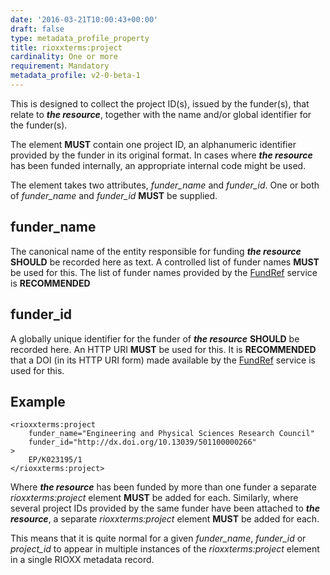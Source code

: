 ```yaml
---
date: '2016-03-21T10:00:43+00:00'
draft: false
type: metadata_profile_property
title: rioxxterms:project
cardinality: One or more
requirement: Mandatory
metadata_profile: v2-0-beta-1
---
```

This is designed to collect the project ID(s), issued by the funder(s), that relate to ***the resource***, together with the name and/or global identifier for the funder(s).

The element **MUST** contain one project ID, an alphanumeric identifier provided by the funder in its original format. In cases where ***the resource*** has been funded internally, an appropriate internal code might be used.

The element takes two attributes, *funder_name* and *funder_id*. One or both of *funder_name* and *funder_id* **MUST** be supplied.

## funder_name
The canonical name of the entity responsible for funding ***the resource*** **SHOULD** be recorded here as text. A controlled list of funder names **MUST** be used for this. The list of funder names provided by the [FundRef](http://www.crossref.org/fundref/) service is **RECOMMENDED**

## funder_id
A globally unique identifier for the funder of ***the resource*** **SHOULD** be recorded here. An HTTP URI **MUST** be used for this. It is **RECOMMENDED** that a DOI (in its HTTP URI form) made available by the [FundRef](http://www.crossref.org/fundref/) service is used for this.

## Example

    <rioxxterms:project
        funder_name="Engineering and Physical Sciences Research Council"
        funder_id="http://dx.doi.org/10.13039/501100000266"
    >
        EP/K023195/1
    </rioxxterms:project>

Where ***the resource*** has been funded by more than one funder a separate *rioxxterms:project* element **MUST** be added for each. Similarly, where several project IDs provided by the same funder have been attached to ***the resource***, a separate *rioxxterms:project* element **MUST** be added for each.

This means that it is quite normal for a given *funder_name*, *funder_id* or *project_id* to appear in multiple instances of the *rioxxterms:project* element in a single RIOXX metadata record.
